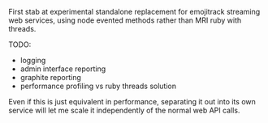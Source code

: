 First stab at experimental standalone replacement for emojitrack streaming
web services, using node evented methods rather than MRI ruby with threads.

TODO:
 - logging
 - admin interface reporting
 - graphite reporting
 - performance profiling vs ruby threads solution

Even if this is just equivalent in performance, separating it out into its own
service will let me scale it independently of the normal web API calls.
